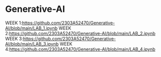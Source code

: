# Generative-AI
WEEK 1:https://github.com/2303A52470/Generative-AI/blob/main/LAB_1.ipynb
WEEK 2:https://github.com/2303A52470/Generative-AI/blob/main/LAB_2.ipynb
WEEK 3:https://github.com/2303A52470/Generative-AI/blob/main/LAB_3.ipynb
WEEK 4:https://github.com/2303A52470/Generative-AI/blob/main/LAB_4.ipynb

